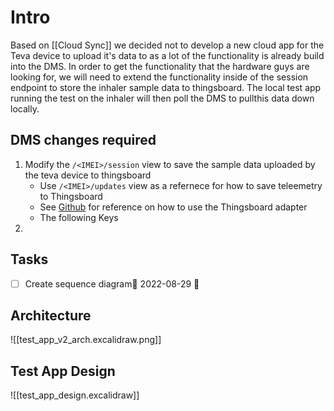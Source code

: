 # Intro
Based on [[Cloud Sync]] we decided not to develop a new cloud app for the Teva device to upload it's data to as a lot of the functionality is already build into the DMS. In order to get the functionality that the hardware guys are looking for, we will need to extend the functionality inside of the session endpoint to store the inhaler sample data to thingsboard. The local test app running the test on the inhaler will then poll the DMS to pullthis data down locally. 

## DMS changes required
1. Modify the `/<IMEI>/session` view to save the sample data uploaded by the teva device to thingsboard
	- Use `/<IMEI>/updates` view as a refernece for how to save teleemetry to Thingsboard
	- See [Github](https://github.com/taoglas-iot/device_manager/blob/5c7e818da01377c1066fb13dfa7ffd2723b59299/api/data_pipeline.py#L60-L78) for reference on how to use the Thingsboard adapter
	- The following Keys
2. 

## Tasks 
- [ ] Create sequence diagram🛫 2022-08-29 🔼 


## Architecture 
![[test_app_v2_arch.excalidraw.png]]

## Test App Design
![[test_app_design.excalidraw]]